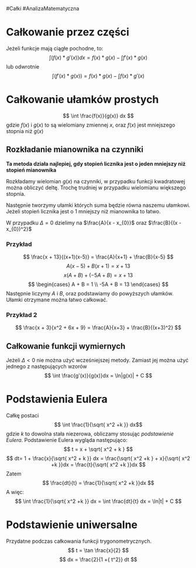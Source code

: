 #Całki #AnalizaMatematyczna
# Całkowanie przez części
Jeżeli funkcje mają ciągłe pochodne, to:
$$
\int (f(x) * g'(x))dx = f(x)*g(x) - \int f'(x)*g(x)
$$
lub odwrotnie
$$
\int (f'(x) * g(x)) = f(x)*g(x) - \int f(x)*g'(x)
$$
# Całkowanie ułamków prostych
$$
\int \frac{f(x)}{g(x)} dx
$$
gdzie $f(x)$ i $g(x)$ to są wielomiany zmiennej $x$, oraz $f(x)$ jest mniejszego stopnia niż $g(x)$

## Rozkładanie mianownika na czynniki
**Ta metoda działa najlepiej, gdy stopień licznika jest o jeden mniejszy niż stopień mianownika**


Rozkładamy wielomian $g(x)$ na czynniki, w przypadku funkcji kwadratowej można obliczyć deltę. Trochę trudniej w przypadku wielomianu większego stopnia.

Następnie tworzymy ułamki których suma będzie równa naszemu ułamkowi.
Jeżeli stopień licznika jest o 1 mniejszy niż mianownika to łatwo.

W przypadku $\Delta = 0$ dzielimy na $\frac{A}{x - x_{0}}$ oraz $\frac{B}{(x - x_{0})^2}$
### Przykład
$$
\frac{x + 13}{(x+1)(x-5)} = \frac{A}{x+1} + \frac{B}{x-5}
$$
$$
A(x-5) + B(x+1) = x + 13
$$
$$
x(A + B) + (-5A + B) = x + 13
$$
$$
\begin{cases}
A + B = 1 \\
-5A + B = 13
\end{cases}
$$
Następnie liczymy $A$ i $B$, oraz podstawiamy do powyższych ułamków. Ułamki otrzymane można łatwo całkować.
### Przykład 2
$$
\frac{x + 3}{x^2 + 6x + 9} = \frac{A}{x+3} + \frac{B}{(x+3)^2}
$$
## Całkowanie funkcji wymiernych
Jeżeli $\Delta < 0$ nie można użyć wcześniejszej metody. Zamiast jej można użyć jednego z następujących wzorów
$$
\int \frac{g'(x)}{g(x)}dx = \ln|g(x)| + C
$$
# Podstawienia Eulera
Całkę postaci 
$$ \int \frac{1}{\sqrt{ x^2 +k }} dx$$
gdzie $k$ to dowolna stała niezerowa, obliczamy stosując *podstawienie Eulera*.
Podstawienie Eulera wygląda następująco:
$$
t = x + \sqrt{ x^2 + k }
$$
$$
dt= 1 + \frac{x}{\sqrt{ x^2 + k }} dx = \frac{\sqrt{ x^2 +k } + x}{\sqrt{ x^2 +k }}dx = \frac{t}{\sqrt{ x^2 +k }}dx
$$
Zatem
$$
\frac{dt}{t} = \frac{1}{\sqrt{ x^2 +k }}dx
$$
A więc:
$$
\int \frac{1}{\sqrt{ x^2 +k }} dx = \int \frac{dt}{t} dx = \ln|t| + C
$$
# Podstawienie uniwersalne
Przydatne podczas całkowania funkcji trygonometrycznych. 
$$
t = \tan \frac{x}{2}
$$
$$
dx = \frac{2}{1 +{ t^2}} dt
$$